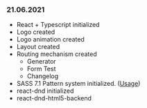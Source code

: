 ### 21.06.2021

- React + Typescript initialized
- Logo created
- Logo animation created
- Layout created
- Routing mechanism created
	- Generator
	- Form Test
	- Changelog
- SASS 7.1 Pattern system initialized. ([Usage](https://sass-guidelin.es/#architecture "Usage"))
- react-dnd initialized
- react-dnd-html5-backend